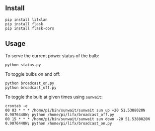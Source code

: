 Install
-------

    pip install lifxlan
    pip install flask
    pip install flask-cors


Usage
-----

To serve the current power status of the bulb:

    python status.py

To toggle bulbs on and off:

    python broadcast_on.py
    python broadcast_off.py

To toggle the bulb at given times using `sunwait`:

    crontab -e
    00 03 * * * /home/pi/bin/sunwait/sunwait sun up +20 51.5388020N 0.9076440W; python /home/pi/lifx/broadcast_off.py
    00 15 * * * /home/pi/bin/sunwait/sunwait sun down -20 51.5388020N 0.9076440W; python /home/pi/lifx/broadcast_on.py
